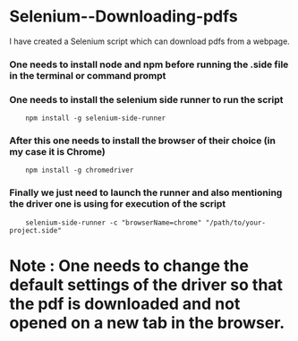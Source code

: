 # Selenium--Downloading-pdfs
I have created a Selenium script which can download pdfs from a webpage.


### One needs to install node and npm before running the .side file in the terminal or command prompt

### One needs to install the selenium side runner to run the script
```
    npm install -g selenium-side-runner
```

### After this one needs to install the browser of their choice (in my case it is Chrome)
```
    npm install -g chromedriver
```

### Finally we just need to launch the runner and also mentioning the driver one is using for execution of the script
```
    selenium-side-runner -c "browserName=chrome" "/path/to/your-project.side"
```

# Note : One needs to change the default settings of the driver so that the pdf is downloaded and not opened on a new tab in the browser.
